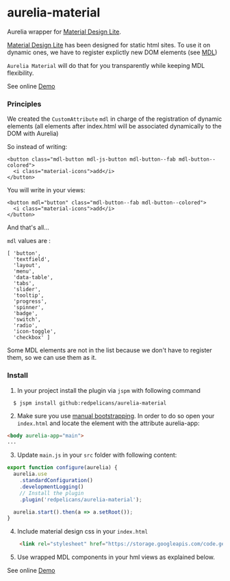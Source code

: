 # aurelia-material

Aurelia wrapper for [Material Design Lite](http://www.getmdl.io).


[Material Design Lite](http://www.getmdl.io) has been designed for static html sites. To use it on dynamic ones, we have to register explictly new DOM elements (see [MDL](http://www.getmdl.io/started/index.html#dynamic))

`Aurelia Material` will do that for you transparently while keeping MDL flexibility.

See online [Demo](http://redpelicans.github.io/aurelia-material-sample/)

### Principles

We created the `CustomAttribute` `mdl` in charge of the registration of dynamic elements (all elements after index.html will be associated dynamically to the DOM with Aurelia)

So instead of writing:

```
<button class="mdl-button mdl-js-button mdl-button--fab mdl-button--colored">
  <i class="material-icons">add</i>
</button>
```

You will write in your views:

```
<button mdl="button" class="mdl-button--fab mdl-button--colored">
  <i class="material-icons">add</i>
</button>
```

And that's all...

`mdl` values are : 

```
[ 'button',
  'textfield',
  'layout',
  'menu',
  'data-table',
  'tabs',
  'slider',
  'tooltip',
  'progress',
  'spinner',
  'badge',
  'switch',
  'radio',
  'icon-toggle',
  'checkbox' ]
```
Some MDL elements are not in the list because we don't have to register them, so we can use them as it.


### Install

1. In your project install the plugin via `jspm` with following command

```
  $ jspm install github:redpelicans/aurelia-material
```

2. Make sure you use [manual bootstrapping](http://aurelia.io/docs#startup-and-configuration). In order to do so open your `index.html` and locate the element with the attribute aurelia-app:

  ```html
  <body aurelia-app="main">
  ...
```
  
3. Update  `main.js` in your `src` folder with following content:

  ```javascript
  export function configure(aurelia) {
    aurelia.use
      .standardConfiguration()
      .developmentLogging()
      // Install the plugin
      .plugin('redpelicans/aurelia-material');

    aurelia.start().then(a => a.setRoot());
  }
   ```
  
4. Include material design css in your `index.html`
  
  
  ```html
      <link rel="stylesheet" href="https://storage.googleapis.com/code.getmdl.io/1.0.0/material.indigo-pink.min.css">
```
5. Use wrapped MDL components in your hml views as explained below.


See online [Demo](http://redpelicans.github.io/aurelia-material-sample/)
  

